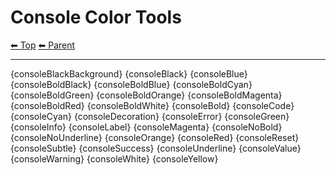 # Console Color Tools

<!-- TEMPLATE header 2 -->
[⬅ Top](index.md) [⬅ Parent ](../index.md)
<hr />

{consoleBlackBackground}
{consoleBlack}
{consoleBlue}
{consoleBoldBlack}
{consoleBoldBlue}
{consoleBoldCyan}
{consoleBoldGreen}
{consoleBoldOrange}
{consoleBoldMagenta}
{consoleBoldRed}
{consoleBoldWhite}
{consoleBold}
{consoleCode}
{consoleCyan}
{consoleDecoration}
{consoleError}
{consoleGreen}
{consoleInfo}
{consoleLabel}
{consoleMagenta}
{consoleNoBold}
{consoleNoUnderline}
{consoleOrange}
{consoleRed}
{consoleReset}
{consoleSubtle}
{consoleSuccess}
{consoleUnderline}
{consoleValue}
{consoleWarning}
{consoleWhite}
{consoleYellow}
